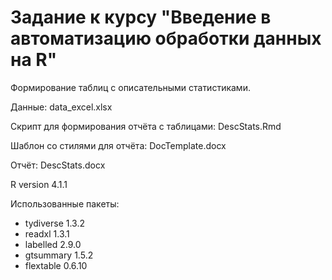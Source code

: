 # **Задание к курсу "Введение в автоматизацию обработки данных на R"**

Формирование таблиц с описательными статистиками.

Данные: data_excel.xlsx

Скрипт для формирования отчёта с таблицами: DescStats.Rmd

Шаблон со стилями для отчёта: DocTemplate.docx

Отчёт: DescStats.docx

R version 4.1.1

Использованные пакеты:

- tydiverse 1.3.2
- readxl 1.3.1
- labelled 2.9.0
- gtsummary 1.5.2
- flextable 0.6.10
